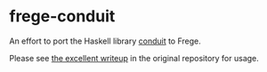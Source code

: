 # frege-conduit

An effort to port the Haskell library [conduit][hackage-conduit] to Frege.

Please see [the excellent writeup][github-conduit] in the original repository
for usage.

[hackage-conduit]: http://hackage.haskell.org/package/conduit-1.3.0.3
[github-conduit]: https://github.com/snoyberg/conduit
